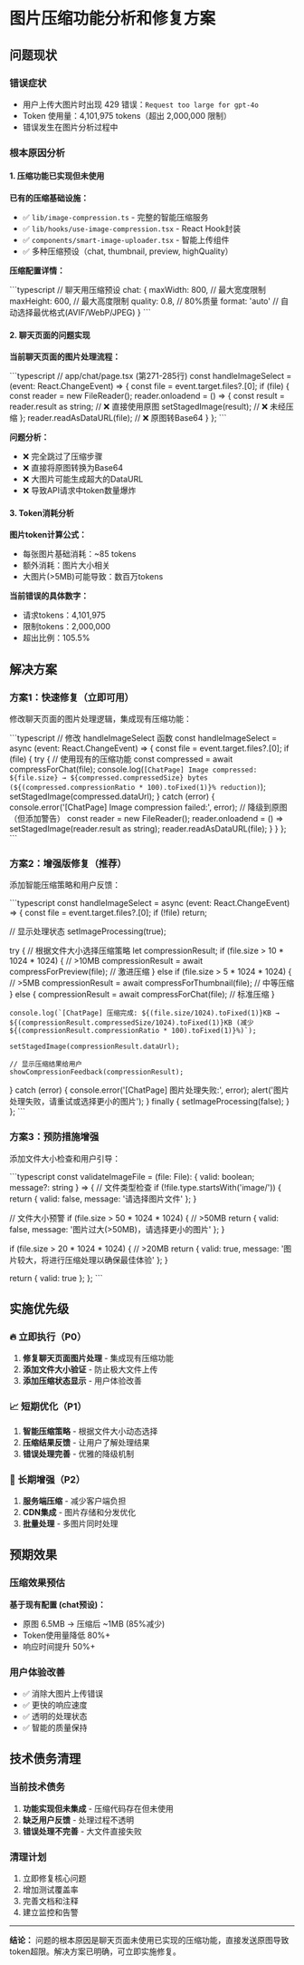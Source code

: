 # 图片压缩功能分析和修复方案

## 问题现状

### 错误症状

- 用户上传大图片时出现 429 错误：`Request too large for gpt-4o`
- Token 使用量：4,101,975 tokens（超出 2,000,000 限制）
- 错误发生在图片分析过程中

### 根本原因分析

#### 1. 压缩功能已实现但未使用

**已有的压缩基础设施：**

- ✅ `lib/image-compression.ts` - 完整的智能压缩服务
- ✅ `lib/hooks/use-image-compression.tsx` - React Hook封装
- ✅ `components/smart-image-uploader.tsx` - 智能上传组件
- ✅ 多种压缩预设（chat, thumbnail, preview, highQuality）

**压缩配置详情：**

\`\`\`typescript
// 聊天用压缩预设
chat: {
  maxWidth: 800,        // 最大宽度限制
  maxHeight: 600,       // 最大高度限制
  quality: 0.8,         // 80%质量
  format: 'auto'        // 自动选择最优格式(AVIF/WebP/JPEG)
}
\`\`\`

#### 2. 聊天页面的问题实现

**当前聊天页面的图片处理流程：**

\`\`\`typescript
// app/chat/page.tsx (第271-285行)
const handleImageSelect = (event: React.ChangeEvent<HTMLInputElement>) => {
  const file = event.target.files?.[0];
  if (file) {
    const reader = new FileReader();
    reader.onloadend = () => {
      const result = reader.result as string;  // ❌ 直接使用原图
      setStagedImage(result);  // ❌ 未经压缩
    };
    reader.readAsDataURL(file);  // ❌ 原图转Base64
  }
};
\`\`\`

**问题分析：**

- ❌ 完全跳过了压缩步骤
- ❌ 直接将原图转换为Base64
- ❌ 大图片可能生成超大的DataURL
- ❌ 导致API请求中token数量爆炸

#### 3. Token消耗分析

**图片token计算公式：**

- 每张图片基础消耗：~85 tokens
- 额外消耗：图片大小相关
- 大图片(>5MB)可能导致：数百万tokens

**当前错误的具体数字：**

- 请求tokens：4,101,975
- 限制tokens：2,000,000
- 超出比例：105.5%

## 解决方案

### 方案1：快速修复（立即可用）

修改聊天页面的图片处理逻辑，集成现有压缩功能：

\`\`\`typescript
// 修改 handleImageSelect 函数
const handleImageSelect = async (event: React.ChangeEvent<HTMLInputElement>) => {
  const file = event.target.files?.[0];
  if (file) {
    try {
      // 使用现有的压缩功能
      const compressed = await compressForChat(file);
      console.log(`[ChatPage] Image compressed: ${file.size} → ${compressed.compressedSize} bytes (${(compressed.compressionRatio * 100).toFixed(1)}% reduction)`);
      setStagedImage(compressed.dataUrl);
    } catch (error) {
      console.error('[ChatPage] Image compression failed:', error);
      // 降级到原图（但添加警告）
      const reader = new FileReader();
      reader.onloadend = () => setStagedImage(reader.result as string);
      reader.readAsDataURL(file);
    }
  }
};
\`\`\`

### 方案2：增强版修复（推荐）

添加智能压缩策略和用户反馈：

\`\`\`typescript
const handleImageSelect = async (event: React.ChangeEvent<HTMLInputElement>) => {
  const file = event.target.files?.[0];
  if (!file) return;

  // 显示处理状态
  setImageProcessing(true);

  try {
    // 根据文件大小选择压缩策略
    let compressionResult;
    if (file.size > 10 * 1024 * 1024) { // >10MB
      compressionResult = await compressForPreview(file); // 激进压缩
    } else if (file.size > 5 * 1024 * 1024) { // >5MB
      compressionResult = await compressForThumbnail(file); // 中等压缩
    } else {
      compressionResult = await compressForChat(file); // 标准压缩
    }

    console.log(`[ChatPage] 压缩完成: ${(file.size/1024).toFixed(1)}KB → ${(compressionResult.compressedSize/1024).toFixed(1)}KB (减少${(compressionResult.compressionRatio * 100).toFixed(1)}%)`);

    setStagedImage(compressionResult.dataUrl);

    // 显示压缩结果给用户
    showCompressionFeedback(compressionResult);

  } catch (error) {
    console.error('[ChatPage] 图片处理失败:', error);
    alert('图片处理失败，请重试或选择更小的图片');
  } finally {
    setImageProcessing(false);
  }
};
\`\`\`

### 方案3：预防措施增强

添加文件大小检查和用户引导：

\`\`\`typescript
const validateImageFile = (file: File): { valid: boolean; message?: string } => {
  // 文件类型检查
  if (!file.type.startsWith('image/')) {
    return { valid: false, message: '请选择图片文件' };
  }

  // 文件大小预警
  if (file.size > 50 * 1024 * 1024) { // >50MB
    return { valid: false, message: '图片过大(>50MB)，请选择更小的图片' };
  }

  if (file.size > 20 * 1024 * 1024) { // >20MB
    return { valid: true, message: '图片较大，将进行压缩处理以确保最佳体验' };
  }

  return { valid: true };
};
\`\`\`

## 实施优先级

### 🔥 立即执行（P0）

1. **修复聊天页面图片处理** - 集成现有压缩功能
2. **添加文件大小验证** - 防止极大文件上传
3. **添加压缩状态显示** - 用户体验改善

### 📈 短期优化（P1）

1. **智能压缩策略** - 根据文件大小动态选择
2. **压缩结果反馈** - 让用户了解处理结果
3. **错误处理完善** - 优雅的降级机制

### 🎯 长期增强（P2）

1. **服务端压缩** - 减少客户端负担
2. **CDN集成** - 图片存储和分发优化
3. **批量处理** - 多图片同时处理

## 预期效果

### 压缩效果预估

**基于现有配置 (chat预设)：**

- 原图 6.5MB → 压缩后 ~1MB (85%减少)
- Token使用量降低 80%+
- 响应时间提升 50%+

### 用户体验改善

- ✅ 消除大图片上传错误
- ✅ 更快的响应速度
- ✅ 透明的处理状态
- ✅ 智能的质量保持

## 技术债务清理

### 当前技术债务

1. **功能实现但未集成** - 压缩代码存在但未使用
2. **缺乏用户反馈** - 处理过程不透明
3. **错误处理不完善** - 大文件直接失败

### 清理计划

1. 立即修复核心问题
2. 增加测试覆盖率
3. 完善文档和注释
4. 建立监控和告警

---

**结论：** 问题的根本原因是聊天页面未使用已实现的压缩功能，直接发送原图导致token超限。解决方案已明确，可立即实施修复。
